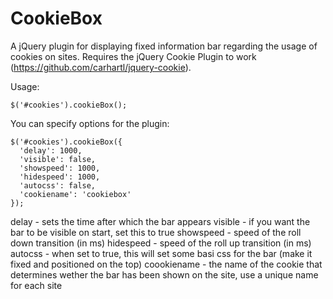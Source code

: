 CookieBox
=========

A jQuery plugin for displaying fixed information bar regarding the usage of cookies on sites. Requires the jQuery
Cookie Plugin to work (https://github.com/carhartl/jquery-cookie).

Usage:

    $('#cookies').cookieBox();
    
You can specify options for the plugin:

    $('#cookies').cookieBox({
      'delay': 1000,
      'visible': false,
      'showspeed': 1000,
      'hidespeed': 1000,
      'autocss': false,
      'cookiename': 'cookiebox'
    });

delay - sets the time after which the bar appears
visible - if you want the bar to be visible on start, set this to true
showspeed - speed of the roll down transition (in ms)
hidespeed - speed of the roll up transition (in ms)
autocss - when set to true, this will set some basi css for the bar (make it fixed and positioned on the top)
coookiename - the name of the cookie that determines wether the bar has been shown on the site, use a unique name for
each site

